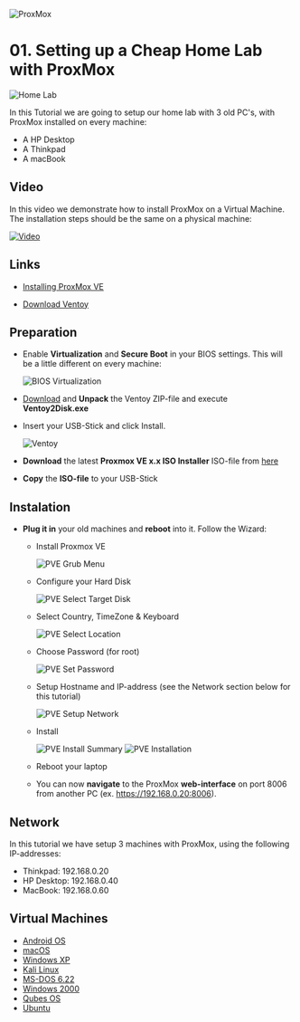 ![ProxMox](_assets/images/proxmox.png)
# 01. Setting up a Cheap Home Lab with ProxMox

![Home Lab](_assets/images/setup_home_lab.png)

In this Tutorial we are going to setup our home lab with 3 old PC's, with ProxMox installed on every machine:

- A HP Desktop
- A Thinkpad
- A macBook

## Video

In this video we demonstrate how to install ProxMox on a Virtual Machine. The installation steps should be the same on a physical machine:

[![Video](_assets/images/pve-video.png)](https://youtu.be/RnWB_RMBQfs)

## Links

- [Installing ProxMox VE](https://pve.proxmox.com/pve-docs/chapter-pve-installation.html)

- [Download Ventoy](https://www.ventoy.net/en/download.html)

## Preparation

- Enable **Virtualization** and **Secure Boot** in your BIOS settings. This will be a little different on every machine:

   ![BIOS Virtualization](_assets/images/bios.png)

- [Download](https://www.ventoy.net/en/download.html) and **Unpack** the Ventoy ZIP-file and execute **Ventoy2Disk.exe**

- Insert your USB-Stick and click Install.

   ![Ventoy](_assets/images/ventoy.png)

- **Download** the latest **Proxmox VE x.x ISO Installer** ISO-file from [here](https://www.proxmox.com/en/downloads/category/iso-images-pve)

- **Copy** the **ISO-file** to your USB-Stick

## Instalation

- **Plug it in** your old machines and **reboot** into it. Follow the Wizard:

   - Install Proxmox VE

      ![PVE Grub Menu](_assets/images/pve-grub-menu.png)

   - Configure your Hard Disk

      ![PVE Select Target Disk](_assets/images/pve-select-target-disk.png)

   - Select Country, TimeZone & Keyboard

      ![PVE Select Location](_assets/images/pve-select-location.png)

   - Choose Password (for root)

      ![PVE Set Password](_assets/images/pve-set-password.png)

   - Setup Hostname and IP-address (see the Network section below for this tutorial)

      ![PVE Setup Network](_assets/images/pve-setup-network.png)

   - Install

      ![PVE Install Summary](_assets/images/pve-install-summary.png)
      ![PVE Installation](_assets/images/pve-installation.png)

   - Reboot your laptop

   - You can now **navigate** to the ProxMox **web-interface** on port 8006 from another PC (ex. https://192.168.0.20:8006).

## Network

In this tutorial we have setup 3 machines with ProxMox, using the following IP-addresses:

- Thinkpad: 192.168.0.20
- HP Desktop: 192.168.0.40
- MacBook: 192.168.0.60

## Virtual Machines

  - [Android OS](011_android_os/README.md)
  - [macOS](012_mac_os/README.md)
  - [Windows XP](013_windows_xp/README.md)
  - [Kali Linux](014_kali_linux/README.md)
  - [MS-DOS 6.22](015_msdos/README.md)
  - [Windows 2000](016_win2000/README.md)
  - [Qubes OS](017_qubes_os/README.md)
  - [Ubuntu](018_ubuntu/README.md)